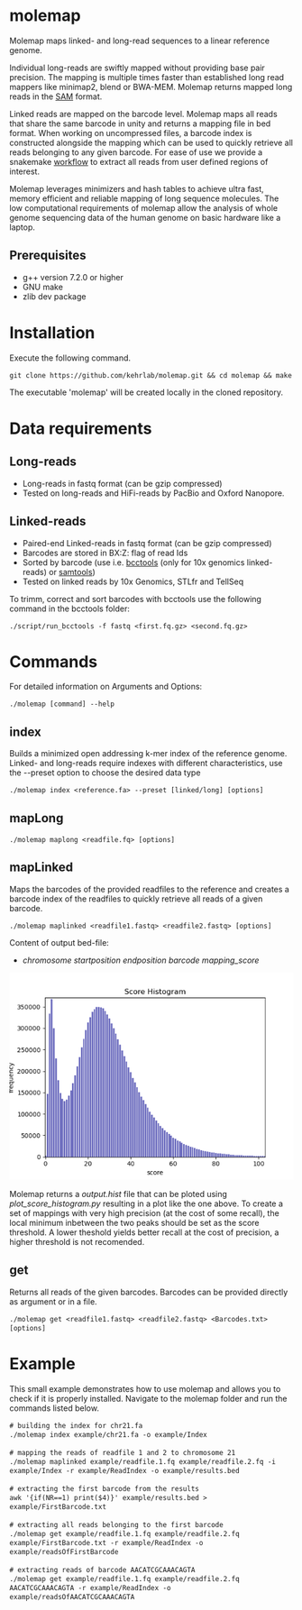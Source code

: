 # molemap
Molemap maps linked- and long-read sequences to a linear reference genome. 

Individual long-reads are swiftly mapped without providing base pair precision. The mapping is multiple times faster than established long read mappers like minimap2, blend or BWA-MEM. Molemap returns mapped long reads in the [SAM](https://samtools.github.io/hts-specs/SAMv1.pdf) format. 

Linked reads are mapped on the barcode level. Molemap maps all reads that share the same barcode in unity and returns a mapping file in bed format. When working on uncompressed files, a barcode index is constructed alongside the mapping which can be used to quickly retrieve all reads belonging to any given barcode. For ease of use we provide a snakemake [workflow](https://github.com/kehrlab/molemap/tree/master/workflow) to extract all reads from user defined regions of interest.

Molemap leverages minimizers and hash tables to achieve ultra fast, memory efficient and reliable mapping of long sequence molecules. The low computational requirements of molemap allow the analysis of whole genome sequencing data of the human genome on basic hardware like a laptop. 

## Prerequisites
- g++ version 7.2.0 or higher
- GNU make
- zlib dev package

# Installation
Execute the following command.

    git clone https://github.com/kehrlab/molemap.git && cd molemap && make

The executable 'molemap' will be created locally in the cloned repository.

# Data requirements

## Long-reads
- Long-reads in fastq format (can be gzip compressed) 
- Tested on long-reads and HiFi-reads by PacBio and Oxford Nanopore.

## Linked-reads
- Paired-end Linked-reads in fastq format (can be gzip compressed)
- Barcodes are stored in BX:Z: flag of read Ids
- Sorted by barcode (use i.e. [bcctools](https://github.com/kehrlab/bcctools) (only for 10x genomics linked-reads) or [samtools](https://github.com/samtools/samtools))
- Tested on linked reads by 10x Genomics, STLfr and TellSeq
  
To trimm, correct and sort barcodes with bcctools use the following command in the bcctools folder:

    ./script/run_bcctools -f fastq <first.fq.gz> <second.fq.gz>

# Commands
For detailed information on Arguments and Options:

    ./molemap [command] --help

## index
Builds a minimized open addressing k-mer index of the reference genome. Linked- and long-reads require indexes with different characteristics, use the --preset option to choose the desired data type

    ./molemap index <reference.fa> --preset [linked/long] [options]

## mapLong

    ./molemap maplong <readfile.fq> [options]

## mapLinked
Maps the barcodes of the provided readfiles to the reference and creates a barcode index of the readfiles to quickly retrieve all reads of a given barcode.

    ./molemap maplinked <readfile1.fastq> <readfile2.fastq> [options]

Content of output bed-file:
* *chromosome  startposition  endposition  barcode  mapping_score*

![plot](./example/Example_score_hist.png)

Molemap returns a _output.hist_ file that can be ploted using _plot_score_histogram.py_ resulting in a plot like the one above. To create a set of mappings with very high precision (at the cost of some recall), the local minimum inbetween the two peaks should be set as the score threshold. A lower theshold yields better recall at the cost of precision, a higher threshold is not recomended.

## get
Returns all reads of the given barcodes. Barcodes can be provided directly as argument or in a file.

    ./molemap get <readfile1.fastq> <readfile2.fastq> <Barcodes.txt> [options]
 
# Example 
This small example demonstrates how to use molemap and allows you to check if it is properly installed. Navigate to the molemap folder and run the commands listed below.  

    # building the index for chr21.fa
    ./molemap index example/chr21.fa -o example/Index
    
    # mapping the reads of readfile 1 and 2 to chromosome 21
    ./molemap maplinked example/readfile.1.fq example/readfile.2.fq -i example/Index -r example/ReadIndex -o example/results.bed
    
    # extracting the first barcode from the results
    awk '{if(NR==1) print($4)}' example/results.bed > example/FirstBarcode.txt
    
    # extracting all reads belonging to the first barcode
    ./molemap get example/readfile.1.fq example/readfile.2.fq example/FirstBarcode.txt -r example/ReadIndex -o example/readsOfFirstBarcode
    
    # extracting reads of barcode AACATCGCAAACAGTA
    ./molemap get example/readfile.1.fq example/readfile.2.fq AACATCGCAAACAGTA -r example/ReadIndex -o example/readsOfAACATCGCAAACAGTA

